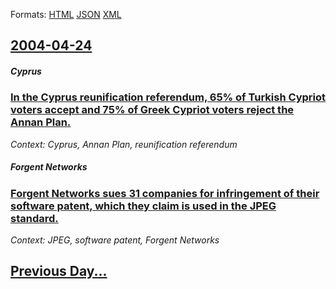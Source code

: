 
Formats: [HTML](2004/04/24/index.html)  [JSON](2004/04/24/index.json)  [XML](2004/04/24/index.xml)  

## [2004-04-24](/news/2004/04/24/index.md)

##### Cyprus
### [ In the Cyprus reunification referendum, 65% of Turkish Cypriot voters accept and 75% of Greek Cypriot voters reject the Annan Plan. ](/news/2004/04/24/in-the-cyprus-reunification-referendum-65-of-turkish-cypriot-voters-accept-and-75-of-greek-cypriot-voters-reject-the-annan-plan.md)
_Context: Cyprus, Annan Plan, reunification referendum_

##### Forgent Networks
### [ Forgent Networks sues 31 companies for infringement of their software patent, which they claim is used in the JPEG standard. ](/news/2004/04/24/forgent-networks-sues-31-companies-for-infringement-of-their-software-patent-which-they-claim-is-used-in-the-jpeg-standard.md)
_Context: JPEG, software patent, Forgent Networks_

## [Previous Day...](/news/2004/04/23/index.md)

